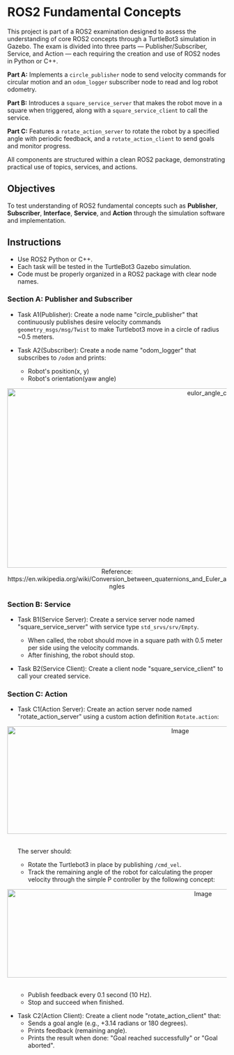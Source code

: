 # ROS2 Fundamental Concepts
This project is part of a ROS2 examination designed to assess the understanding of core ROS2 concepts through a TurtleBot3 simulation in Gazebo. The exam is divided into three parts — Publisher/Subscriber, Service, and Action — each requiring the creation and use of ROS2 nodes in Python or C++.

**Part A:** Implements a <code>circle_publisher</code> node to send velocity commands for circular motion and an <code>odom_logger</code> subscriber node to read and log robot odometry.

**Part B:** Introduces a <code>square_service_server</code> that makes the robot move in a square when triggered, along with a <code>square_service_client</code> to call the service.

**Part C:** Features a <code>rotate_action_server</code> to rotate the robot by a specified angle with periodic feedback, and a <code>rotate_action_client</code> to send goals and monitor progress.

All components are structured within a clean ROS2 package, demonstrating practical use of topics, services, and actions.


## Objectives
To test understanding of ROS2 fundamental concepts such as **Publisher**, **Subscriber**, **Interface**, **Service**, and **Action** through the simulation software and implementation.


## Instructions
- Use ROS2 Python or C++.
- Each task will be tested in the TurtleBot3 Gazebo simulation.
- Code must be properly organized in a ROS2 package with clear node names.


### Section A: Publisher and Subscriber
- Task A1(Publisher): Create a node name "circle_publisher" that continuously publishes desire velocity commands <code>geometry_msgs/msg/Twist</code> to make Turtlebot3 move in a circle of radius ~0.5 meters.
  
- Task A2(Subscriber): Create a node name "odom_logger" that subscribes to <code>/odom</code> and prints:
  - Robot's position(x, y)
  - Robot's orientation(yaw angle)

<div align="center">
  <img width="966" height="412" alt="eulor_angle_conversion" src="https://github.com/user-attachments/assets/71098397-1dac-4bff-a654-2cc4ab71e065" />
  Reference: https://en.wikipedia.org/wiki/Conversion_between_quaternions_and_Euler_angles
</div>

### Section B: Service
- Task B1(Service Server): Create a service server node named "square_service_server" with service type <code>std_srvs/srv/Empty</code>.
  - When called, the robot should move in a square path with 0.5 meter per side using the velocity commands.
  - After finishing, the robot should stop.

- Task B2(Service Client): Create a client node "square_service_client" to call your created service.

### Section C: Action
- Task C1(Action Server): Create an action server node named "rotate_action_server" using a custom action definition <code>Rotate.action</code>:

<div align="center">
  <img width="778" height="247" alt="Image" src="https://github.com/user-attachments/assets/1b30c016-2022-496b-987e-ab4d5b921492" />
</div>
<br/>

<ul>
  The server should:
  <ul>
    <li>Rotate the Turtlebot3 in place by publishing <code>/cmd_vel</code>.</li>
    <li>Track the remaining angle of the robot for calculating the proper velocity through the simple P controller by the following concept:</li>
  </ul>
</ul>

<div align="center">
  <img width="883" height="203" alt="Image" src="https://github.com/user-attachments/assets/0a748a39-7e30-40d3-b022-c8047fb59118" />
</div>
<br/>

<ul>
  <ul>
    <li>Publish feedback every 0.1 second (10 Hz).</li>
    <li>Stop and succeed when finished.</li>
  </ul>
</ul>

- Task C2(Action Client): Create a client node "rotate_action_client" that:
  - Sends a goal angle (e.g., +3.14 radians or 180 degrees).
  - Prints feedback (remaining angle).
  - Prints the result when done: "Goal reached successfully" or "Goal aborted".